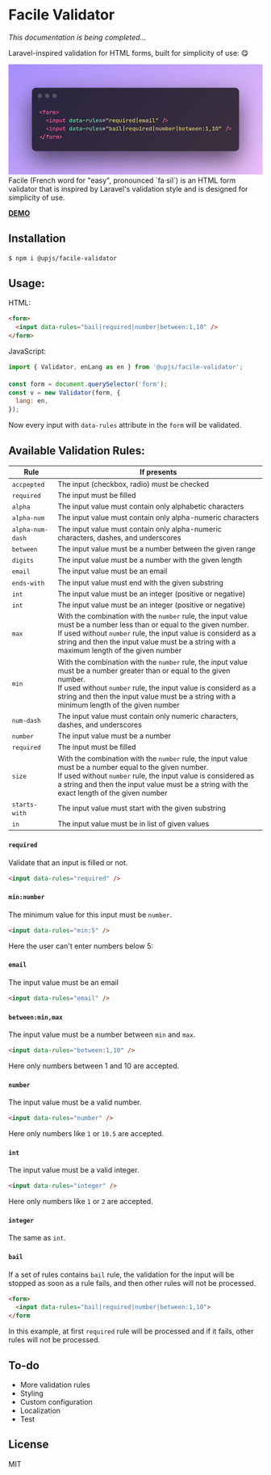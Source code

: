 # Facile Validator

_This documentation is being completed..._

Laravel-inspired validation for HTML forms, built for simplicity of use: 😋

<img src="./misc/intro.jpg" />
Facile (French word for "easy", pronounced `fa·sil`) is an HTML form validator that is inspired by Laravel's validation style and is designed for simplicity of use.

**[DEMO](https://upjs.github.io/facile-validator/)**

## Installation

```bash
$ npm i @upjs/facile-validator
```

## Usage:
HTML:
```html
<form>
  <input data-rules="bail|required|number|between:1,10" />
</form>
```

JavaScript:

```javascript
import { Validator, enLang as en } from '@upjs/facile-validator';

const form = document.querySelector('form');
const v = new Validator(form, {
  lang: en,
});
```
Now every input with `data-rules` attribute in the `form` will be validated.

## Available Validation Rules:


| Rule          | If presents   |
| ------------- | ------------- |
| `accpepted`   | The input (checkbox, radio) must be checked  |
| `required`    | The input must be filled  |
| `alpha`       | The input value must contain only alphabetic characters   |
| `alpha-num`   | The input value must contain only alpha-numeric characters   |
| `alpha-num-dash`    | The input value must contain only alpha-numeric characters, dashes, and underscores  |
| `between`     | The input value must be a number between the given range  |
| `digits`      | The input value must be a number with the given length  |
| `email`       | The input value must be an email |
| `ends-with`   | The input value must end with the given substring |
| `int`         | The input value must be an integer (positive or negative) |
| `int`         | The input value must be an integer (positive or negative) |
| `max`         | With the combination with the `number` rule, the input value must be a number less than or equal to the given number. <br/> If used without `number` rule, the input value is considerd as a string and then the input value must be a string with a maximum length of the given number |
| `min`         | With the combination with the `number` rule, the input value must be a number greater than or equal to the given number. <br/> If used without `number` rule, the input value is considerd as a string and then the input value must be a string with a minimum length of the given number |
| `num-dash`    | The input value must contain only numeric characters, dashes, and underscores  |
| `number`      | The input value must be a number |
| `required`    | The input must be filled  |
| `size`        | With the combination with the `number` rule, the input value must be a number equal to the given number. <br/> If used without `number` rule, the input value is considered as a string and then the input value must be a string with the exact length of the given number  |
| `starts-with` | The input value must start with the given substring |
| `in`          | The input value must be in list of given values |


#### `required`

Validate that an input is filled or not.

```html
<input data-rules="required" />
```

#### `min:number`

The minimum value for this input must be `number`.

```html
<input data-rules="min:5" />
```

Here the user can't enter numbers below 5:

#### `email`

The input value must be an email

```html
<input data-rules="email" />
```

#### `between:min,max`

The input value must be a number between `min` and `max`.

```html
<input data-rules="between:1,10" />
```

Here only numbers between 1 and 10 are accepted.

#### `number`

The input value must be a valid number.

```html
<input data-rules="number" />
```

Here only numbers like `1` or `10.5` are accepted.

#### `int`

The input value must be a valid integer.

```html
<input data-rules="integer" />
```

Here only numbers like `1` or `2` are accepted.

#### `integer`

The same as `int`.

#### `bail`

If a set of rules contains `bail` rule, the validation for the input will be stopped as soon as a rule fails, and then other rules will not be processed.

```html
<form>
  <input data-rules="bail|required|number|between:1,10">
</form
```

In this example, at first `required` rule will be processed and if it fails, other rules will not be processed.

## To-do

- More validation rules
- Styling
- Custom configuration
- Localization
- Test

## License

MIT
